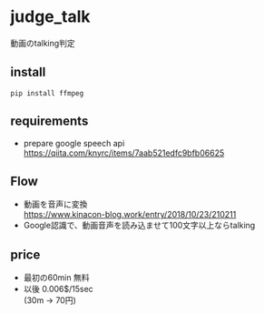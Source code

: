 # judge_talk
動画のtalking判定  

## install
```
pip install ffmpeg
```

## requirements
 - prepare google speech api                       
 https://qiita.com/knyrc/items/7aab521edfc9bfb06625  

## Flow
 - 動画を音声に変換  
https://www.kinacon-blog.work/entry/2018/10/23/210211  
 - Google認識で、動画音声を読み込ませて100文字以上ならtalking  

## price
 - 最初の60min	無料   
 - 以後	0.006$/15sec    
(30m -> 70円)     
